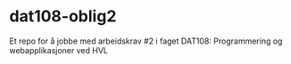 # dat108-oblig2
Et repo for å jobbe med arbeidskrav #2 i faget DAT108: Programmering og webapplikasjoner ved HVL
